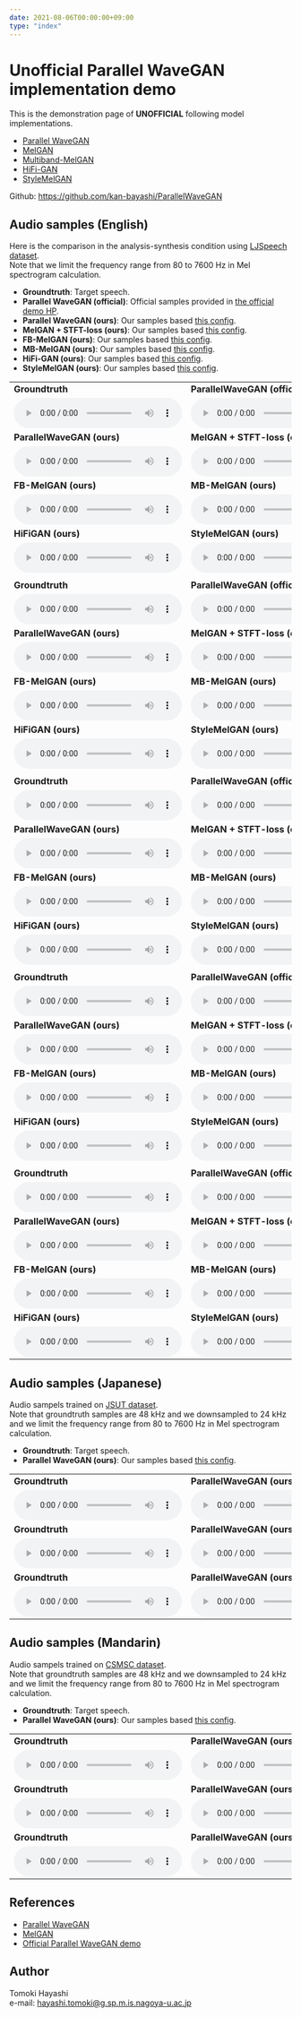 ```yaml
---
date: 2021-08-06T00:00:00+09:00
type: "index"
---
```


# Unofficial Parallel WaveGAN implementation demo

This is the demonstration page of **UNOFFICIAL** following model implementations.

- [Parallel WaveGAN](https://arxiv.org/abs/1910.11480)
- [MelGAN](https://arxiv.org/abs/1910.06711)
- [Multiband-MelGAN](https://arxiv.org/abs/2005.05106)
- [HiFi-GAN](https://arxiv.org/abs/2010.05646)
- [StyleMelGAN](https://arxiv.org/abs/2011.01557)

Github: https://github.com/kan-bayashi/ParallelWaveGAN


## Audio samples (English)


Here is the comparison in the analysis-synthesis condition using [LJSpeech dataset](https://keithito.com/LJ-Speech-Dataset/).  
Note that we limit the frequency range from 80 to 7600 Hz in Mel spectrogram calculation.

- **Groundtruth**: Target speech.
- **Parallel WaveGAN (official)**: Official samples provided in [the official demo HP](https://r9y9.github.io/demos/projects/icassp2020).
- **Parallel WaveGAN (ours)**: Our samples based [this config](https://github.com/kan-bayashi/ParallelWaveGAN/blob/master/egs/ljspeech/voc1/conf/parallel_wavegan.v1.yaml).
- **MelGAN + STFT-loss (ours)**: Our samples based [this config](https://github.com/kan-bayashi/ParallelWaveGAN/blob/master/egs/ljspeech/voc1/conf/melgan.v3.long.yaml).
- **FB-MelGAN (ours)**: Our samples based [this config](https://github.com/kan-bayashi/ParallelWaveGAN/blob/master/egs/ljspeech/voc1/conf/full_band_melgan.v1.yaml).
- **MB-MelGAN (ours)**: Our samples based [this config](https://github.com/kan-bayashi/ParallelWaveGAN/blob/master/egs/ljspeech/voc1/conf/multi_band_melgan.v1.yaml).
- **HiFi-GAN (ours)**: Our samples based [this config](https://github.com/kan-bayashi/ParallelWaveGAN/blob/master/egs/ljspeech/voc1/conf/hifigan.v1.yaml).
- **StyleMelGAN (ours)**: Our samples based [this config](https://github.com/kan-bayashi/ParallelWaveGAN/blob/master/egs/ljspeech/voc1/conf/style_melgan.v1.yaml).

|     |     |
| --- | --- |
| **Groundtruth** | **ParallelWaveGAN (official)** |
|<audio controls="" ><source src="wav/ljspeech/raw/LJ050-0029.wav"/></audio>|<audio controls="" ><source src="wav/ljspeech/r9y9_wavegan/LJ050-0029.wav"/></audio>|
| **ParallelWaveGAN (ours)** | **MelGAN + STFT-loss (ours)** |
|<audio controls="" ><source src="wav/ljspeech/kan-bayashi_wavegan/LJ050-0029.wav"/></audio>|<audio controls="" ><source src="wav/ljspeech/kan-bayashi_melgan/LJ050-0029.wav"/></audio>|
| **FB-MelGAN (ours)** | **MB-MelGAN (ours)** |
|<audio controls="" ><source src="wav/ljspeech/kan-bayashi_fb-melgan/LJ050-0029.wav"/></audio>|<audio controls="" ><source src="wav/ljspeech/kan-bayashi_mb-melgan/LJ050-0029.wav"/></audio>|
| **HiFiGAN (ours)** | **StyleMelGAN (ours)** |
|<audio controls="" ><source src="wav/ljspeech/kan-bayashi_hifigan/LJ050-0029.wav"/></audio>|<audio controls="" ><source src="wav/ljspeech/kan-bayashi_style-melgan/LJ050-0029.wav"/></audio>|
|     |     |
| **Groundtruth** | **ParallelWaveGAN (official)** |
|<audio controls="" ><source src="wav/ljspeech/raw/LJ050-0030.wav"/></audio>|<audio controls="" ><source src="wav/ljspeech/r9y9_wavegan/LJ050-0030.wav"/></audio>|
| **ParallelWaveGAN (ours)** | **MelGAN + STFT-loss (ours)** |
|<audio controls="" ><source src="wav/ljspeech/kan-bayashi_wavegan/LJ050-0030.wav"/></audio>|<audio controls="" ><source src="wav/ljspeech/kan-bayashi_melgan/LJ050-0030.wav"/></audio>|
| **FB-MelGAN (ours)** | **MB-MelGAN (ours)** |
|<audio controls="" ><source src="wav/ljspeech/kan-bayashi_fb-melgan/LJ050-0030.wav"/></audio>|<audio controls="" ><source src="wav/ljspeech/kan-bayashi_mb-melgan/LJ050-0030.wav"/></audio>|
| **HiFiGAN (ours)** | **StyleMelGAN (ours)** |
|<audio controls="" ><source src="wav/ljspeech/kan-bayashi_hifigan/LJ050-0030.wav"/></audio>|<audio controls="" ><source src="wav/ljspeech/kan-bayashi_style-melgan/LJ050-0030.wav"/></audio>|
|     |     |
| **Groundtruth** | **ParallelWaveGAN (official)** |
|<audio controls="" ><source src="wav/ljspeech/raw/LJ050-0031.wav"/></audio>|<audio controls="" ><source src="wav/ljspeech/r9y9_wavegan/LJ050-0031.wav"/></audio>|
| **ParallelWaveGAN (ours)** | **MelGAN + STFT-loss (ours)** |
|<audio controls="" ><source src="wav/ljspeech/kan-bayashi_wavegan/LJ050-0031.wav"/></audio>|<audio controls="" ><source src="wav/ljspeech/kan-bayashi_melgan/LJ050-0031.wav"/></audio>|
| **FB-MelGAN (ours)** | **MB-MelGAN (ours)** |
|<audio controls="" ><source src="wav/ljspeech/kan-bayashi_fb-melgan/LJ050-0031.wav"/></audio>|<audio controls="" ><source src="wav/ljspeech/kan-bayashi_mb-melgan/LJ050-0031.wav"/></audio>|
| **HiFiGAN (ours)** | **StyleMelGAN (ours)** |
|<audio controls="" ><source src="wav/ljspeech/kan-bayashi_hifigan/LJ050-0031.wav"/></audio>|<audio controls="" ><source src="wav/ljspeech/kan-bayashi_style-melgan/LJ050-0031.wav"/></audio>|
|     |     |
| **Groundtruth** | **ParallelWaveGAN (official)** |
|<audio controls="" ><source src="wav/ljspeech/raw/LJ050-0032.wav"/></audio>|<audio controls="" ><source src="wav/ljspeech/r9y9_wavegan/LJ050-0032.wav"/></audio>|
| **ParallelWaveGAN (ours)** | **MelGAN + STFT-loss (ours)** |
|<audio controls="" ><source src="wav/ljspeech/kan-bayashi_wavegan/LJ050-0032.wav"/></audio>|<audio controls="" ><source src="wav/ljspeech/kan-bayashi_melgan/LJ050-0032.wav"/></audio>|
| **FB-MelGAN (ours)** | **MB-MelGAN (ours)** |
|<audio controls="" ><source src="wav/ljspeech/kan-bayashi_fb-melgan/LJ050-0032.wav"/></audio>|<audio controls="" ><source src="wav/ljspeech/kan-bayashi_mb-melgan/LJ050-0032.wav"/></audio>|
| **HiFiGAN (ours)** | **StyleMelGAN (ours)** |
|<audio controls="" ><source src="wav/ljspeech/kan-bayashi_hifigan/LJ050-0032.wav"/></audio>|<audio controls="" ><source src="wav/ljspeech/kan-bayashi_style-melgan/LJ050-0032.wav"/></audio>|
|     |     |
| **Groundtruth** | **ParallelWaveGAN (official)** |
|<audio controls="" ><source src="wav/ljspeech/raw/LJ050-0033.wav"/></audio>|<audio controls="" ><source src="wav/ljspeech/r9y9_wavegan/LJ050-0033.wav"/></audio>|
| **ParallelWaveGAN (ours)** | **MelGAN + STFT-loss (ours)** |
|<audio controls="" ><source src="wav/ljspeech/kan-bayashi_wavegan/LJ050-0033.wav"/></audio>|<audio controls="" ><source src="wav/ljspeech/kan-bayashi_melgan/LJ050-0033.wav"/></audio>|
| **FB-MelGAN (ours)** | **MB-MelGAN (ours)** |
|<audio controls="" ><source src="wav/ljspeech/kan-bayashi_fb-melgan/LJ050-0033.wav"/></audio>|<audio controls="" ><source src="wav/ljspeech/kan-bayashi_mb-melgan/LJ050-0033.wav"/></audio>|
| **HiFiGAN (ours)** | **StyleMelGAN (ours)** |
|<audio controls="" ><source src="wav/ljspeech/kan-bayashi_hifigan/LJ050-0033.wav"/></audio>|<audio controls="" ><source src="wav/ljspeech/kan-bayashi_style-melgan/LJ050-0033.wav"/></audio>|

## Audio samples (Japanese)

Audio sampels trained on [JSUT dataset](https://sites.google.com/site/shinnosuketakamichi/publication/jsut).  
Note that groundtruth samples are 48 kHz and we downsampled to 24 kHz and we limit the frequency range from 80 to 7600 Hz in Mel spectrogram calculation.

- **Groundtruth**: Target speech.
- **Parallel WaveGAN (ours)**: Our samples based [this config](https://github.com/kan-bayashi/ParallelWaveGAN/blob/master/egs/jsut/voc1/conf/parallel_wavegan.v1.yaml).

|     |     |
| --- | --- |
| **Groundtruth** | **ParallelWaveGAN (ours)** |
|<audio controls="" ><source src="wav/jsut/raw/BASIC5000_0001.wav"/></audio>|<audio controls="" ><source src="wav/jsut/kan-bayashi_wavegan.v1/BASIC5000_0001.wav"/></audio>|
| **Groundtruth** | **ParallelWaveGAN (ours)** |
|<audio controls="" ><source src="wav/jsut/raw/BASIC5000_0002.wav"/></audio>|<audio controls="" ><source src="wav/jsut/kan-bayashi_wavegan.v1/BASIC5000_0002.wav"/></audio>|
| **Groundtruth** | **ParallelWaveGAN (ours)** |
|<audio controls="" ><source src="wav/jsut/raw/BASIC5000_0003.wav"/></audio>|<audio controls="" ><source src="wav/jsut/kan-bayashi_wavegan.v1/BASIC5000_0003.wav"/></audio>|


## Audio samples (Mandarin)

Audio sampels trained on [CSMSC dataset](https://www.data-baker.com/open_source.html).  
Note that groundtruth samples are 48 kHz and we downsampled to 24 kHz and we limit the frequency range from 80 to 7600 Hz in Mel spectrogram calculation.

- **Groundtruth**: Target speech.
- **Parallel WaveGAN (ours)**: Our samples based [this config](https://github.com/kan-bayashi/ParallelWaveGAN/blob/master/egs/csmsc/voc1/conf/parallel_wavegan.v1.yaml).

|     |     |
| --- | --- |
| **Groundtruth** | **ParallelWaveGAN (ours)** |
|<audio controls="" ><source src="wav/csmsc/raw/009901.wav"/></audio>|<audio controls="" ><source src="wav/csmsc/kan-bayashi_wavegan.v1/009901.wav"/></audio>|
| **Groundtruth** | **ParallelWaveGAN (ours)** |
|<audio controls="" ><source src="wav/csmsc/raw/009902.wav"/></audio>|<audio controls="" ><source src="wav/csmsc/kan-bayashi_wavegan.v1/009902.wav"/></audio>|
| **Groundtruth** | **ParallelWaveGAN (ours)** |
|<audio controls="" ><source src="wav/csmsc/raw/009903.wav"/></audio>|<audio controls="" ><source src="wav/csmsc/kan-bayashi_wavegan.v1/009903.wav"/></audio>|


## References

- [Parallel WaveGAN](https://arxiv.org/abs/1910.11480)
- [MelGAN](https://arxiv.org/abs/1910.06711)
- [Official Parallel WaveGAN demo](https://r9y9.github.io/demos/projects/icassp2020)


## Author

Tomoki Hayashi  
e-mail: hayashi.tomoki@g.sp.m.is.nagoya-u.ac.jp

